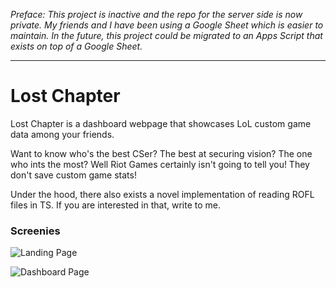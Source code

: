 _Preface: This project is inactive and the repo for the server side is now private. My friends and I have been using a Google Sheet which is easier to maintain. In the future, this project could be migrated to an Apps Script that exists on top of a Google Sheet._

----

# Lost Chapter

Lost Chapter is a dashboard webpage that showcases LoL custom game data among your friends.

Want to know who's the best CSer? The best at securing vision? The one who ints the most? Well Riot Games certainly isn't going to tell you! They don't save custom game stats!

Under the hood, there also exists a novel implementation of reading ROFL files in TS. If you are interested in that, write to me.

### Screenies

![Landing Page](https://i.imgur.com/rJChKm6.gif)

![Dashboard Page](https://i.imgur.com/HzvHPAU.gif)
